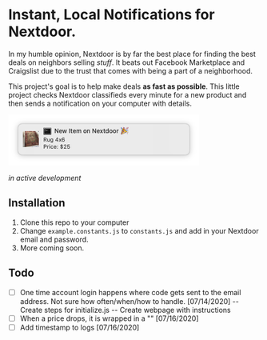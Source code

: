 # Instant, Local Notifications for Nextdoor.

In my humble opinion, Nextdoor is by far the best place for finding the best deals on neighbors selling _stuff_. It beats out Facebook Marketplace and Craigslist due to the trust that comes with being a part of a neighborhood.

This project's goal is to help make deals **as fast as possible**. This little project checks Nextdoor classifieds every minute for a new product and then sends a notification on your computer with details.

![Notification](./assets/notification.png)

_in active development_

## Installation

1. Clone this repo to your computer
2. Change `example.constants.js` to `constants.js` and add in your Nextdoor email and password.
3. More coming soon.

## Todo
- [ ] One time account login happens where code gets sent to the email address. Not sure how often/when/how to handle. [07/14/2020]
    -- Create steps for initialize.js
    -- Create webpage with instructions
- [ ] When a price drops, it is wrapped in a "<span>" [07/16/2020]
- [ ] Add timestamp to logs [07/16/2020]
